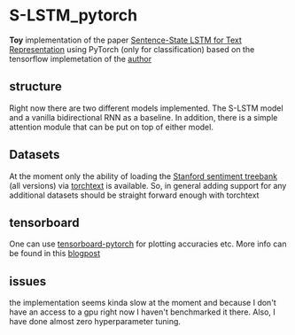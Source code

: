 # S-LSTM_pytorch
**Toy** implementation of the paper 
[Sentence-State LSTM for Text Representation](https://arxiv.org/pdf/1805.02474.pdf) 
using PyTorch (only for classification)
based on the tensorflow implemetation of the [author](https://github.com/leuchine/S-LSTM)

## structure
Right now there are two different models implemented.
The S-LSTM model and a vanilla bidirectional RNN as a baseline. In
addition, there is a simple attention module that can be put on top
of either model. 


## Datasets
At the moment only the ability of loading the [Stanford sentiment treebank](https://nlp.stanford.edu/sentiment/treebank.html) 
(all versions) via [torchtext](https://github.com/pytorch/text/tree/master/torchtext) is available. So, in general
adding support for any additional datasets should be straight forward
enough with torchtext

## tensorboard
One can use [tensorboard-pytorch](https://github.com/lanpa/tensorboard-pytorch) for plotting accuracies etc. More info can be found in this [blogpost](https://medium.com/@dexterhuang/tensorboard-for-pytorch-201a228533c5)

## issues
the implementation seems kinda slow at the moment and because I don't
have an access to a gpu right now I haven't benchmarked it there.
Also, I have done almost zero hyperparameter tuning. 